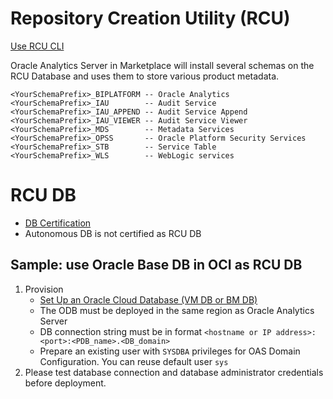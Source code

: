 # Repository Creation Utility (RCU) 
[Use RCU CLI](https://docs.oracle.com/en/middleware/fusion-middleware/12.2.1.4/rcuug/running-repository-creation-utility-command-line.html#GUID-0D3A2959-7CC8-4001-997E-718ADF04C5F2)

Oracle Analytics Server in Marketplace will install several schemas on the RCU Database and uses them to store various product metadata.

```
<YourSchemaPrefix>_BIPLATFORM -- Oracle Analytics
<YourSchemaPrefix>_IAU        -- Audit Service
<YourSchemaPrefix>_IAU_APPEND -- Audit Service Append
<YourSchemaPrefix>_IAU_VIEWER -- Audit Service Viewer
<YourSchemaPrefix>_MDS        -- Metadata Services
<YourSchemaPrefix>_OPSS       -- Oracle Platform Security Services
<YourSchemaPrefix>_STB        -- Service Table
<YourSchemaPrefix>_WLS        -- WebLogic services
```
# RCU DB
- [DB Certification](https://docs.oracle.com/en/middleware/bi/analytics-server/administer-oas/certification-rcu-databases.html)
- Autonomous DB is not certified as RCU DB
## Sample: use Oracle Base DB in OCI as RCU DB
1. Provision
    - [Set Up an Oracle Cloud Database (VM DB or BM DB)](https://docs.oracle.com/en/middleware/bi/analytics-server/deploy-oas-cloud/deploy-oracle-analytics-server-oracle-cloud.html#GUID-C8C5D819-5EB5-4EE2-98EF-F6093E850B0E)
    - The ODB must be deployed in the same region as Oracle Analytics Server
    - DB connection string must be in format `<hostname or IP address>:<port>:<PDB_name>.<DB_domain>`
    - Prepare an existing user with `SYSDBA` privileges for OAS Domain Configuration. You can reuse default user `sys`
2. Please test database connection and database administrator credentials before deployment. 



